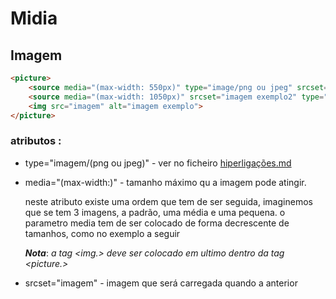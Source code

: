 # Midia

## Imagem

~~~HTML
<picture>
    <source media="(max-width: 550px)" type="image/png ou jpeg" srcset="image exmplo 3" >
    <source media="(max-width: 1050px)" srcset="imagem exemplo2" type="image/(jpeg ou png)">
    <img src="imagem" alt="imagem exemplo">
</picture>
~~~
### atributos :
* type="imagem/(png ou jpeg)" - ver no ficheiro [hiperligações.md](https://github.com/Otakubb/lang-anot/blob/main/languages/html-css/CompleteAnot/hiperligações.md)
* media="(max-width:)" - tamanho máximo qu a imagem pode atingir.

     neste atributo existe uma ordem que tem de ser seguida, imaginemos  que se tem 3 imagens, a padrão, uma média e uma pequena. o parametro media tem de ser colocado de forma decrescente de tamanhos, como no exemplo a seguir

     __*Nota*__: _a tag <img.> deve ser colocado em ultimo dentro da tag <picture.>_

* srcset="imagem" - imagem que será carregada quando a anterior 